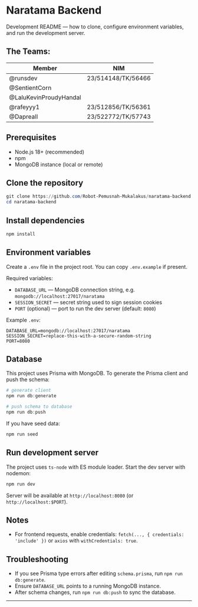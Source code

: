 # Naratama Backend

Development README — how to clone, configure environment variables, and run the development server.

## The Teams:

| Member                 | NIM                |
| ---------------------- | ------------------ |
| @runsdev               | 23/514148/TK/56466 |
| @SentientCorn          |                    |
| @LaluKevinProudyHandal |                    |
| @rafeyyy1              | 23/512856/TK/56361 |
| @Dapreall              | 23/522772/TK/57743 |

## Prerequisites

- Node.js 18+ (recommended)
- npm
- MongoDB instance (local or remote)

## Clone the repository

```powershell
git clone https://github.com/Robot-Pemusnah-Mukalakus/naratama-backend.git
cd naratama-backend
```

## Install dependencies

```powershell
npm install
```

## Environment variables

Create a `.env` file in the project root. You can copy `.env.example` if present.

Required variables:

- `DATABASE_URL` — MongoDB connection string, e.g. `mongodb://localhost:27017/naratama`
- `SESSION_SECRET` — secret string used to sign session cookies
- `PORT` (optional) — port to run the dev server (default: `8080`)

Example `.env`:

```
DATABASE_URL=mongodb://localhost:27017/naratama
SESSION_SECRET=replace-this-with-a-secure-random-string
PORT=8080
```

## Database

This project uses Prisma with MongoDB. To generate the Prisma client and push the schema:

```powershell
# generate client
npm run db:generate

# push schema to database
npm run db:push
```

If you have seed data:

```powershell
npm run seed
```

## Run development server

The project uses `ts-node` with ES module loader. Start the dev server with nodemon:

```powershell
npm run dev
```

Server will be available at `http://localhost:8080` (or `http://localhost:$PORT`).

## Notes

- For frontend requests, enable credentials: `fetch(..., { credentials: 'include' })` or `axios` with `withCredentials: true`.

## Troubleshooting

- If you see Prisma type errors after editing `schema.prisma`, run `npm run db:generate`.
- Ensure `DATABASE_URL` points to a running MongoDB instance.
- After schema changes, run `npm run db:push` to sync the database.

---
